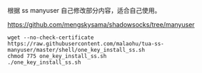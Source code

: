 根据 ss manyuser 自己修改部分内容，适合自己使用。

https://github.com/mengskysama/shadowsocks/tree/manyuser


```
wget --no-check-certificate https://raw.githubusercontent.com/malaohu/tua-ss-manyuser/master/shell/one_key_install_ss.sh
chmod 775 one_key_install_ss.sh
./one_key_install_ss.sh
```